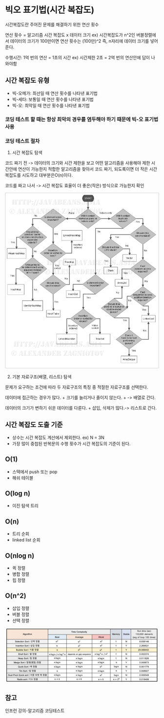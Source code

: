 # 빅오 표기법(시간 복잡도)

시간복잡도란 주어진 문제를 해결하기 위한 연산 횟수

연산 횟수 = 알고리즘 시간 복잡도 x 데이터 크기 ex) 시간복잡도가 n^2인 버블정렬에서 데이터의 크기가 100만이면 연산 횟수는 (100만)^2 즉, n자리에 데이터 크기를 넣어준다.

수행시간: 1억 번의 연산 = 1초의 시간 ex) 시간제한 2초 = 2억 번의 연산안에 답이 나와야함

## 시간 복잡도 유형

- 빅-오메가: 최선일 때 연산 횟수를 나타낸 표기법
- 빅-세타: 보통일 때 연산 횟수를 나타낸 표기법
- 빅-오: 최악일 때 연산 횟수를 나타낸 표기법

### 코딩 테스트 할 때는 항상 최악의 경우를 염두해야 하기 때문에 빅-오 표기법 사용

### 코딩 테스트 절차

1. 시간 복잡도 탐색

코드 짜기 전 -> 데이터의 크기와 시간 제한을 보고 어떤 알고리즘을 사용해야 제한 시간안에 연산이 가능한지 적합한 알고리즘을
찾아서 코드 짜기, 되도록이면 더 작은 시간복잡도를 시도하고 대부분은O(n)이다.

코드를 짜고 나서 -> 시간 복잡도 효율이 더 좋은(작은) 방식으로 가능한지 확인

![](https://github.com/kabommm/TIL/blob/main/Algorithm/img/Data%20Structure.png)

2. 기본 자료구조(배열, 리스트) 탐색

문제가 요구하는 조건에 따라 두 자료구조의 특징 중 적절한 자료구조를 선택한다. 

데이터에 접근하는 경우가 많다. + 크기를 늘리거나 줄이지 않는다. + -> 배열로 간다.

데이터의 크기가 변하기 쉬운 데이터를 다룬다. + 삽입, 삭제가 많다.-> 리스트로 간다.

## 시간 복잡도 도출 기준

- 상수는 시간 복잡도 계산에서 제외한다. ex) N = 3N
- 가장 많이 중첩된 반복문의 수행 횟수가 시간 복잡도의 기준이 된다.

## O(1)

- 스택에서 push 또는 pop
- 해쉬 테이블

## O(log n)

- 이진 탐색 트리

## O(n)

- 트리 순회
- linked list 순회

## O(nlog n)

- 퀵 정렬
- 병합 정렬
- 힙 정렬

## O(n^2)

- 삽입 정렬
- 버블 정렬
- 선택 정렬

![](https://github.com/kabommm/TIL/blob/main/Algorithm/img/Time%20Complexity.png)

## 참고

인프런 강의-알고리즘 코딩테스트
